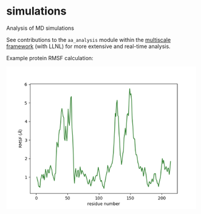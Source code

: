 # simulations
Analysis of MD simulations

See contributions to the `aa_analysis` module within the
[multiscale framework](https://github.com/mummi-framework/mummi-ras) (with LLNL)
for more extensive and real-time analysis.

Example protein RMSF calculation:

<img src="rmsf_plot.png" width="500">
